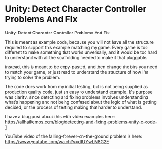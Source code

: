 # Unity: Detect Character Controller Problems And Fix

Unity: Detect Character Controller Problems And Fix

This is meant as example code, because you will not have all the structure required to support this example matching my game.  Every game is too different to make something that works unverisally, and it would be too hard to understand with all the scaffolding needed to make it that pluggable.

Instead, this is meant to be copy-pasted, and then change the bits you need to match your game, or just read to understand the structure of how I'm trying to solve the problem.

The code does work from my initial testing, but is not being supplied as production quality code, just an easy to understand example.  It's purpose was clarity, since detecting and fixing problems involves understanding what's happening and not being confused about the logic of what is getting decided, or the process of testing making that harder to understand.

I have a blog post about this with video examples here: https://allhailtemos.com/blog/detecting-and-fixing-problems-unity-c-code-1

YouTube video of the falling-forever-on-the-ground problem is here: https://www.youtube.com/watch?v=d1UYwLM8G2E
